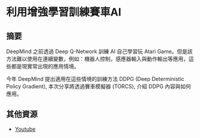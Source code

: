 # 利用增強學習訓練賽車AI

## 摘要

DeepMind 之前透過 Deep Q-Network 訓練 AI 自己學習玩 Atari Game。但是該方法難以使用在連續變數，例如：機器人控制，感應器輸入與動作輸出等應用，這些都是現實常出現的應用情境。

今年 DeepMind 提出適用在這些情境的訓練方法 DDPG (Deep Deterministic Policy Gradient),  本次分享將透過賽車模擬器 (TORCS), 介紹 DDPG 內容與如何應用。

## 其他資源

- [Youtube](https://www.youtube.com/watch?v=l_e90qOuv2Q)
